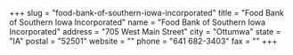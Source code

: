 +++
slug = "food-bank-of-southern-iowa-incorporated"
title = "Food Bank of Southern Iowa Incorporated"
name = "Food Bank of Southern Iowa Incorporated"
address = "705 West Main Street"
city = "Ottumwa"
state = "IA"
postal = "52501"
website = ""
phone = "641 682-3403"
fax = ""
+++
